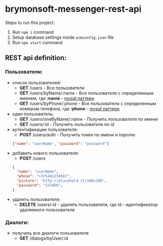 # brymonsoft-messenger-rest-api

Steps to run this project:

1. Run `npm i` command
2. Setup database settings inside `ormconfig.json` file
3. Run `npm start` command

REST api definition:
-
### **Пользователи:**
- списоĸ пользователей:
  - **GET** /users - Все пользователи
  - **GET** /users/byName/:name - Все пользователи с определенным именем, где **:name** - [mysql паттерн](https://dev.mysql.com/doc/refman/5.7/en/pattern-matching.html)
  - **GET** /users/byPhone/:phone - Все пользователи с определенным номером телефона, где **:phone** - [mysql паттерн](https://dev.mysql.com/doc/refman/5.7/en/pattern-matching.html)
- один пользователь:
  - **GET** /users/oneByName/:name - Получить пользователя по имени
  - **GET** /users/:id - Получить пользователя по id
- аутентификации пользователя:
  - **POST** /users/auth - Получить токен по имени и паролю  
  ```JSON
  {"name": "userName", "password": "password"}
  ```
- добавить нового пользователя:
  - **POST** /users  
  ```JSON
  {
    "name": "userName",
    "phone": "+375441234567",
    "picture": "http://placehold.it/100x100",
    "password": "123456",
  }
  ```
- удалить пользователя:
  - **DELETE** /users/:id - удалить пользователя, где id - идентификатор удаляемого пользователя

### **Диалоги:**
- получить все диалоги пользователя
  - **GET** /dialogs/byUser/:id 